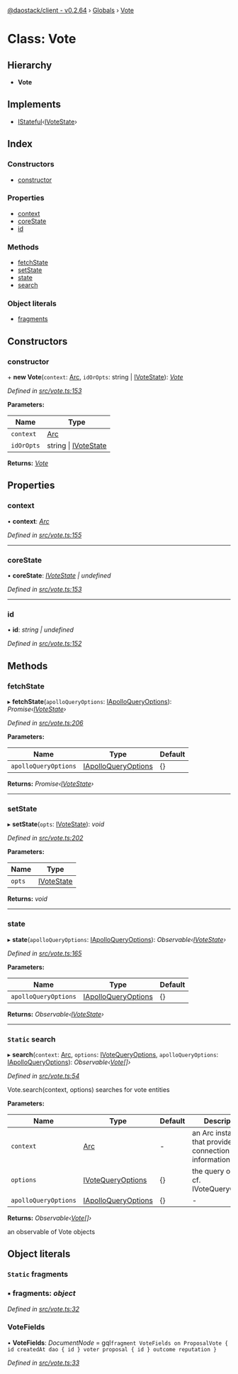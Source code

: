 [@daostack/client - v0.2.64](../README.md) › [Globals](../globals.md) › [Vote](vote.md)

# Class: Vote

## Hierarchy

* **Vote**

## Implements

* [IStateful](../interfaces/istateful.md)‹[IVoteState](../interfaces/ivotestate.md)›

## Index

### Constructors

* [constructor](vote.md#constructor)

### Properties

* [context](vote.md#context)
* [coreState](vote.md#corestate)
* [id](vote.md#id)

### Methods

* [fetchState](vote.md#fetchstate)
* [setState](vote.md#setstate)
* [state](vote.md#state)
* [search](vote.md#static-search)

### Object literals

* [fragments](vote.md#static-fragments)

## Constructors

###  constructor

\+ **new Vote**(`context`: [Arc](arc.md), `idOrOpts`: string | [IVoteState](../interfaces/ivotestate.md)): *[Vote](vote.md)*

*Defined in [src/vote.ts:153](https://github.com/daostack/client/blob/9d69996/src/vote.ts#L153)*

**Parameters:**

Name | Type |
------ | ------ |
`context` | [Arc](arc.md) |
`idOrOpts` | string &#124; [IVoteState](../interfaces/ivotestate.md) |

**Returns:** *[Vote](vote.md)*

## Properties

###  context

• **context**: *[Arc](arc.md)*

*Defined in [src/vote.ts:155](https://github.com/daostack/client/blob/9d69996/src/vote.ts#L155)*

___

###  coreState

• **coreState**: *[IVoteState](../interfaces/ivotestate.md) | undefined*

*Defined in [src/vote.ts:153](https://github.com/daostack/client/blob/9d69996/src/vote.ts#L153)*

___

###  id

• **id**: *string | undefined*

*Defined in [src/vote.ts:152](https://github.com/daostack/client/blob/9d69996/src/vote.ts#L152)*

## Methods

###  fetchState

▸ **fetchState**(`apolloQueryOptions`: [IApolloQueryOptions](../interfaces/iapolloqueryoptions.md)): *Promise‹[IVoteState](../interfaces/ivotestate.md)›*

*Defined in [src/vote.ts:206](https://github.com/daostack/client/blob/9d69996/src/vote.ts#L206)*

**Parameters:**

Name | Type | Default |
------ | ------ | ------ |
`apolloQueryOptions` | [IApolloQueryOptions](../interfaces/iapolloqueryoptions.md) |  {} |

**Returns:** *Promise‹[IVoteState](../interfaces/ivotestate.md)›*

___

###  setState

▸ **setState**(`opts`: [IVoteState](../interfaces/ivotestate.md)): *void*

*Defined in [src/vote.ts:202](https://github.com/daostack/client/blob/9d69996/src/vote.ts#L202)*

**Parameters:**

Name | Type |
------ | ------ |
`opts` | [IVoteState](../interfaces/ivotestate.md) |

**Returns:** *void*

___

###  state

▸ **state**(`apolloQueryOptions`: [IApolloQueryOptions](../interfaces/iapolloqueryoptions.md)): *Observable‹[IVoteState](../interfaces/ivotestate.md)›*

*Defined in [src/vote.ts:165](https://github.com/daostack/client/blob/9d69996/src/vote.ts#L165)*

**Parameters:**

Name | Type | Default |
------ | ------ | ------ |
`apolloQueryOptions` | [IApolloQueryOptions](../interfaces/iapolloqueryoptions.md) |  {} |

**Returns:** *Observable‹[IVoteState](../interfaces/ivotestate.md)›*

___

### `Static` search

▸ **search**(`context`: [Arc](arc.md), `options`: [IVoteQueryOptions](../interfaces/ivotequeryoptions.md), `apolloQueryOptions`: [IApolloQueryOptions](../interfaces/iapolloqueryoptions.md)): *Observable‹[Vote](vote.md)[]›*

*Defined in [src/vote.ts:54](https://github.com/daostack/client/blob/9d69996/src/vote.ts#L54)*

Vote.search(context, options) searches for vote entities

**Parameters:**

Name | Type | Default | Description |
------ | ------ | ------ | ------ |
`context` | [Arc](arc.md) | - | an Arc instance that provides connection information |
`options` | [IVoteQueryOptions](../interfaces/ivotequeryoptions.md) |  {} | the query options, cf. IVoteQueryOptions |
`apolloQueryOptions` | [IApolloQueryOptions](../interfaces/iapolloqueryoptions.md) |  {} | - |

**Returns:** *Observable‹[Vote](vote.md)[]›*

an observable of Vote objects

## Object literals

### `Static` fragments

### ▪ **fragments**: *object*

*Defined in [src/vote.ts:32](https://github.com/daostack/client/blob/9d69996/src/vote.ts#L32)*

###  VoteFields

• **VoteFields**: *DocumentNode* =  gql`fragment VoteFields on ProposalVote {
      id
      createdAt
      dao {
        id
      }
      voter
      proposal {
        id
      }
      outcome
      reputation
    }`

*Defined in [src/vote.ts:33](https://github.com/daostack/client/blob/9d69996/src/vote.ts#L33)*
